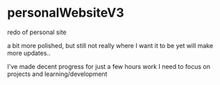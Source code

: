 # personalWebsiteV3
redo of personal site

a bit more polished, but still not really where I want it to be yet
will make more updates..

I've made decent progress for just a few hours work
I need to focus on projects and learning/development